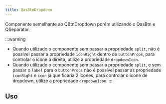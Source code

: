 ```yaml
---
title: QasBtnDropdown
---
```


Componente semelhante ao QBtnDropdown porém utilizando o QasBtn e QSeparator.

<doc-api file="btn-dropdown/QasBtnDropdown" name="QasBtnDropdown" />

:::warning
- Quando utilizado o componente sem passar a propriedade `split`, não é possível passar a propriedade `iconRight` dentro de `buttonProps`, para controlar o ícone a direita, utilize a propriedade `dropdownIcon`.
- Quando utilizado o componente sem passar a propriedade `split`, e sem passar o `label` para o `buttonProps` não é possível passar as propriedade `iconRight` e `icon` já que ficaria 2 ícones, para controlar o ícone de dropdown, utilize a propriedade `dropdownIcon`.
:::

## Uso

<doc-example file="QasBtnDropdown/Basic" title='Básico' />
<doc-example file="QasBtnDropdown/ExWithSplit" title='Uso com divisão' />
<doc-example file="QasBtnDropdown/ExWithMenuPadding" title='Uso com padding no dropdown menu' />
<doc-example file="QasBtnDropdown/ExWithClickEvent" title='Uso do evento de click' />
